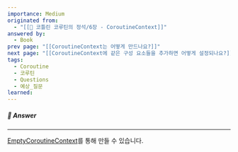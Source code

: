 ```yaml
---
importance: Medium
originated from:
  - "[[📘 코틀린 코루틴의 정석/6장 - CoroutineContext]]"
answered by:
  - Book
prev page: "[[CoroutineContext는 어떻게 만드나요?]]"
next page: "[[CoroutineContext에 같은 구성 요소들을 추가하면 어떻게 설정되나요?]]"
tags:
  - Coroutine
  - 코루틴
  - Questions
  - 예상_질문
learned:
---
```

##### 💬 Answer
---
[EmptyCoroutineContext](EmptyCoroutineContext.md)를 통해 만들 수 있습니다.
